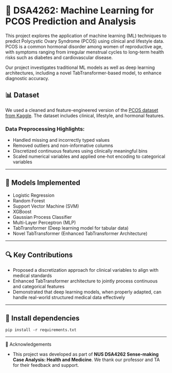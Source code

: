# 🧠 DSA4262: Machine Learning for PCOS Prediction and Analysis

This project explores the application of machine learning (ML) techniques to predict Polycystic Ovary Syndrome (PCOS) using clinical and lifestyle data. PCOS is a common hormonal disorder among women of reproductive age, with symptoms ranging from irregular menstrual cycles to long-term health risks such as diabetes and cardiovascular disease.

Our project investigates traditional ML models as well as deep learning architectures, including a novel TabTransformer-based model, to enhance diagnostic accuracy.

## 📊 Dataset
We used a cleaned and feature-engineered version of the [PCOS dataset from Kaggle](https://www.kaggle.com/datasets/prasoonkottarathil/polycystic-ovary-syndrome-pcos). The dataset includes clinical, lifestyle, and hormonal features.

### Data Preprocessing Highlights:
- Handled missing and incorrectly typed values
- Removed outliers and non-informative columns
- Discretized continuous features using clinically meaningful bins
- Scaled numerical variables and applied one-hot encoding to categorical variables

---
## 🧪 Models Implemented

- Logistic Regression
- Random Forest
- Support Vector Machine (SVM)
- XGBoost
- Gaussian Process Classifier
- Multi-Layer Perceptron (MLP)
- TabTransformer (Deep learning model for tabular data)
- Novel TabTransformer (Enhanced TabTransformer Architecture)

---

## 🔍 Key Contributions

- Proposed a discretization approach for clinical variables to align with medical standards
- Enhanced TabTransformer architecture to jointly process continuous and categorical features
- Demonstrated that deep learning models, when properly adapted, can handle real-world structured medical data effectively

---
## 🚀 Install dependencies 
```pip install -r requirements.txt```

---
🤝 Acknowledgements
- This project was developed as part of **NUS DSA4262 Sense-making Case Analysis: Health and Medicine**. We thank our professor and TA for their feedback and support.



 
